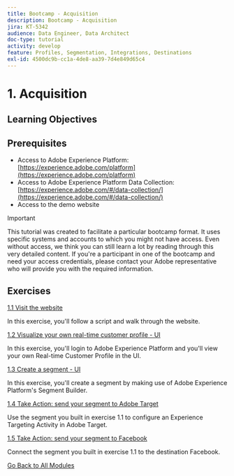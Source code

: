 ```yaml
---
title: Bootcamp - Acquisition
description: Bootcamp - Acquisition
jira: KT-5342
audience: Data Engineer, Data Architect
doc-type: tutorial
activity: develop
feature: Profiles, Segmentation, Integrations, Destinations
exl-id: 4500dc9b-cc1a-4de8-aa39-7d4e849d65c4
---
```

# 1. Acquisition

## Learning Objectives

## Prerequisites

- Access to Adobe Experience Platform: [https://experience.adobe.com/platform](https://experience.adobe.com/platform)
- Access to Adobe Experience Platform Data Collection: [https://experience.adobe.com/#/data-collection/](https://experience.adobe.com/#/data-collection/)
- Access to the demo website

>[!IMPORTANT]
>
>This tutorial was created to facilitate a particular bootcamp format. It uses specific systems and accounts to which you might not have access. Even without access, we think you can still learn a lot by reading through this very detailed content. If you're a participant in one of the bootcamp and need your access credentials, please contact your Adobe representative who will provide you with the required information.

## Exercises

[1.1 Visit the website](./ex1.md)

In this exercise, you'll follow a script and walk through the website.

[1.2 Visualize your own real-time customer profile - UI](./ex2.md)

In this exercise, you'll login to Adobe Experience Platform and you'll view your own Real-time Customer Profile in the UI.

[1.3 Create a segment - UI](./ex3.md)

In this exercise, you'll create a segment by making use of Adobe Experience Platform's Segment Builder.

[1.4 Take Action: send your segment to Adobe Target](./ex4.md)

Use the segment you built in exercise 1.1 to configure an Experience Targeting Activity in Adobe Target.

[1.5 Take Action: send your segment to Facebook](./ex5.md)

Connect the segment you built in exercise 1.1 to the destination Facebook.

[Go Back to All Modules](../../overview.md)
